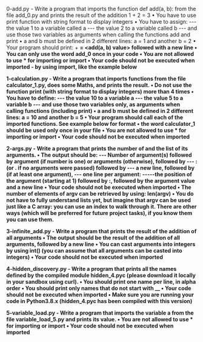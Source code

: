 0-add.py - Write a program that imports the function def add(a, b): from the file add_0.py and prints the result of the addition 1 + 2 = 3
	• You have to use print function with string format to display integers
	• You have to assign:
	--- the value 1 to a variable called a
	--- the value 2 to a variable called b
	--- and use those two variables as arguments when calling the functions add and print
	• a and b must be defined in 2 different lines: a = 1 and another b = 2
	• Your program should print: <a value> + <b value> = <add(a, b) value> followed with a new line
	• You can only use the word add_0 once in your code
	• You are not allowed to use * for importing or __import__
	• Your code should not be executed when imported - by using __import__, like the example below

1-calculation.py - Write a program that imports functions from the file calculator_1.py, does some Maths, and prints the result.
      • Do not use the function print (with string format to display integers) more than 4 times
      • You have to define:
      --- the value 10 to a variable a
      --- the value 5 to a variable b
      --- and use those two variables only, as arguments when calling functions (including print)
      • a and b must be defined in 2 different lines: a = 10 and another b = 5
      • Your program should call each of the imported functions. See example below for format
      • the word calculator_1 should be used only once in your file
      • You are not allowed to use * for importing or __import__
      • Your code should not be executed when imported

2-args.py - Write a program that prints the number of and the list of its arguments.
      • The output should be:
      --- Number of argument(s) followed by argument (if number is one) or arguments (otherwise), followed by
      --- : (or . if no arguments were passed) followed by
      --- a new line, followed by (if at least one argument),
      --- one line per argument:
      -----the position of the argument (starting at 1) followed by :, followed by the argument value and a new line
      • Your code should not be executed when imported
      • The number of elements of argv can be retrieved by using: len(argv)
      • You do not have to fully understand lists yet, but imagine that argv can be used just like a C array: you can use an index to walk through it. There are other ways (which will be preferred for future project tasks), if you know them you can use them.

3-infinite_add.py - Write a program that prints the result of the addition of all arguments
      • The output should be the result of the addition of all arguments, followed by a new line
      • You can cast arguments into integers by using int() (you can assume that all arguments can be casted into integers)
      • Your code should not be executed when imported

4-hidden_discovery.py - Write a program that prints all the names defined by the compiled module hidden_4.pyc (please download it locally in your sandbox using curl).
      • You should print one name per line, in alpha order
      • You should print only names that do not start with __
      • Your code should not be executed when imported
      • Make sure you are running your code in Python3.8.x (hidden_4.pyc has been compiled with this version)

5-variable_load.py - Write a program that imports the variable a from the file variable_load_5.py and prints its value.
      • You are not allowed to use * for importing or __import__
      • Your code should not be executed when imported